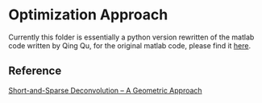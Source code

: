 # Optimization Approach

Currently this folder is essentially a python version rewritten of the matlab code written by Qing Qu, 
for the original matlab code, please find it [here](https://github.com/qingqu06/sparse_deconvolution).

## Reference
[Short-and-Sparse Deconvolution – A Geometric Approach](https://arxiv.org/pdf/1908.10959.pdf)
